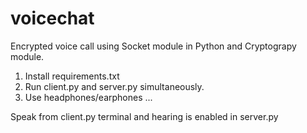 # voicechat

Encrypted voice call using Socket module in Python and Cryptograpy module.

1. Install requirements.txt
2. Run client.py and server.py simultaneously.
3. Use headphones/earphones ...


Speak from client.py terminal and hearing is enabled in server.py
